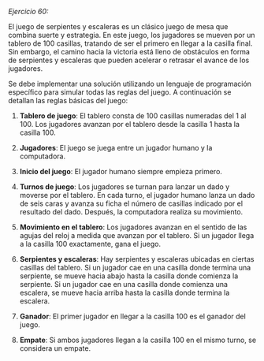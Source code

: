 *Ejercicio 60:*

El juego de serpientes y escaleras es un clásico juego de mesa que combina suerte y estrategia. En este juego, los jugadores se mueven por un tablero de 100 casillas, tratando de ser el primero en llegar a la casilla final. Sin embargo, el camino hacia la victoria está lleno de obstáculos en forma de serpientes y escaleras que pueden acelerar o retrasar el avance de los jugadores.

Se debe implementar una solución utilizando un lenguaje de programación específico para simular todas las reglas del juego. A continuación se detallan las reglas básicas del juego:

1. **Tablero de juego**: El tablero consta de 100 casillas numeradas del 1 al 100. Los jugadores avanzan por el tablero desde la casilla 1 hasta la casilla 100.

2. **Jugadores**: El juego se juega entre un jugador humano y la computadora.

3. **Inicio del juego**: El jugador humano siempre empieza primero.

4. **Turnos de juego**: Los jugadores se turnan para lanzar un dado y moverse por el tablero. En cada turno, el jugador humano lanza un dado de seis caras y avanza su ficha el número de casillas indicado por el resultado del dado. Después, la computadora realiza su movimiento.

5. **Movimiento en el tablero**: Los jugadores avanzan en el sentido de las agujas del reloj a medida que avanzan por el tablero. Si un jugador llega a la casilla 100 exactamente, gana el juego.

6. **Serpientes y escaleras**: Hay serpientes y escaleras ubicadas en ciertas casillas del tablero. Si un jugador cae en una casilla donde termina una serpiente, se mueve hacia abajo hasta la casilla donde comienza la serpiente. Si un jugador cae en una casilla donde comienza una escalera, se mueve hacia arriba hasta la casilla donde termina la escalera.

7. **Ganador**: El primer jugador en llegar a la casilla 100 es el ganador del juego.

8. **Empate**: Si ambos jugadores llegan a la casilla 100 en el mismo turno, se considera un empate.
